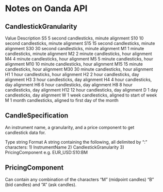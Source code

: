 # Notes on Oanda API

## CandlestickGranularity

Value 	Description
S5 	    5 second candlesticks, minute alignment
S10 	10 second candlesticks, minute alignment
S15 	15 second candlesticks, minute alignment
S30 	30 second candlesticks, minute alignment
M1 	    1 minute candlesticks, minute alignment
M2 	    2 minute candlesticks, hour alignment
M4 	    4 minute candlesticks, hour alignment
M5 	    5 minute candlesticks, hour alignment
M10 	10 minute candlesticks, hour alignment
M15 	15 minute candlesticks, hour alignment
M30 	30 minute candlesticks, hour alignment
H1 	    1 hour candlesticks, hour alignment
H2 	    2 hour candlesticks, day alignment
H3 	    3 hour candlesticks, day alignment
H4 	    4 hour candlesticks, day alignment
H6 	    6 hour candlesticks, day alignment
H8 	    8 hour candlesticks, day alignment
H12 	12 hour candlesticks, day alignment
D 	    1 day candlesticks, day alignment
W 	    1 week candlesticks, aligned to start of week
M 	    1 month candlesticks, aligned to first day of the month



## CandleSpecification

An instrument name, a granularity, and a price component to get candlestick data for.

Type 	string
Format 	A string containing the following, all delimited by “:” characters: 
        1) InstrumentName 2) CandlestickGranularity 3) PricingComponent 
        e.g. EUR_USD:S10:BM

## PricingComponent

Can contain any combination of the characters “M” (midpoint candles) “B” (bid candles) and “A” (ask candles).